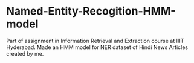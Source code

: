 # Named-Entity-Recogition-HMM-model
Part of assignment in Information Retrieval and Extraction course at IIIT Hyderabad. Made an HMM model for NER dataset of Hindi News Articles created by me.
